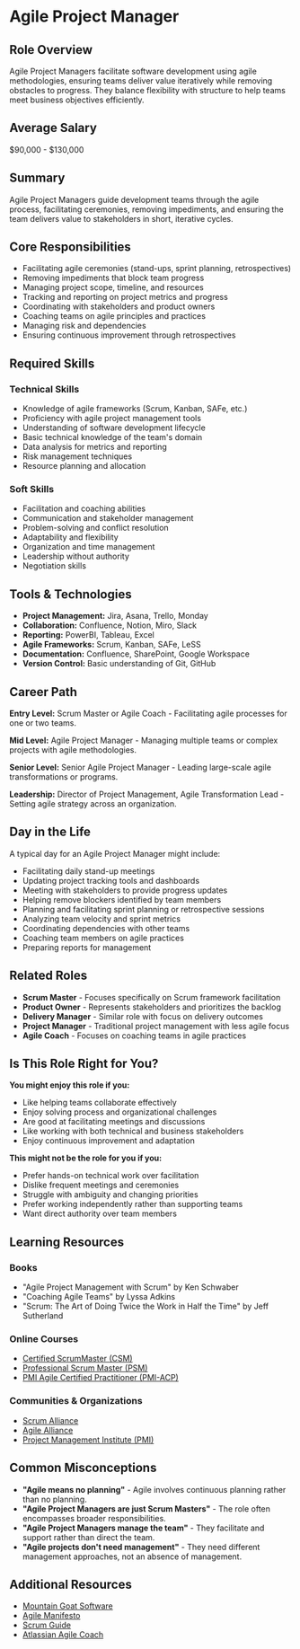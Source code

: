 # Agile Project Manager

## Role Overview

Agile Project Managers facilitate software development using agile methodologies, ensuring teams deliver value iteratively while removing obstacles to progress. They balance flexibility with structure to help teams meet business objectives efficiently.

## Average Salary

$90,000 - $130,000

## Summary

Agile Project Managers guide development teams through the agile process, facilitating ceremonies, removing impediments, and ensuring the team delivers value to stakeholders in short, iterative cycles.

## Core Responsibilities

- Facilitating agile ceremonies (stand-ups, sprint planning, retrospectives)
- Removing impediments that block team progress
- Managing project scope, timeline, and resources
- Tracking and reporting on project metrics and progress
- Coordinating with stakeholders and product owners
- Coaching teams on agile principles and practices
- Managing risk and dependencies
- Ensuring continuous improvement through retrospectives

## Required Skills

### Technical Skills

- Knowledge of agile frameworks (Scrum, Kanban, SAFe, etc.)
- Proficiency with agile project management tools
- Understanding of software development lifecycle
- Basic technical knowledge of the team's domain
- Data analysis for metrics and reporting
- Risk management techniques
- Resource planning and allocation

### Soft Skills

- Facilitation and coaching abilities
- Communication and stakeholder management
- Problem-solving and conflict resolution
- Adaptability and flexibility
- Organization and time management
- Leadership without authority
- Negotiation skills

## Tools & Technologies

- **Project Management:** Jira, Asana, Trello, Monday
- **Collaboration:** Confluence, Notion, Miro, Slack
- **Reporting:** PowerBI, Tableau, Excel
- **Agile Frameworks:** Scrum, Kanban, SAFe, LeSS
- **Documentation:** Confluence, SharePoint, Google Workspace
- **Version Control:** Basic understanding of Git, GitHub

## Career Path

**Entry Level:** Scrum Master or Agile Coach - Facilitating agile processes for one or two teams.

**Mid Level:** Agile Project Manager - Managing multiple teams or complex projects with agile methodologies.

**Senior Level:** Senior Agile Project Manager - Leading large-scale agile transformations or programs.

**Leadership:** Director of Project Management, Agile Transformation Lead - Setting agile strategy across an organization.

## Day in the Life

A typical day for an Agile Project Manager might include:

- Facilitating daily stand-up meetings
- Updating project tracking tools and dashboards
- Meeting with stakeholders to provide progress updates
- Helping remove blockers identified by team members
- Planning and facilitating sprint planning or retrospective sessions
- Analyzing team velocity and sprint metrics
- Coordinating dependencies with other teams
- Coaching team members on agile practices
- Preparing reports for management

## Related Roles

- **Scrum Master** - Focuses specifically on Scrum framework facilitation
- **Product Owner** - Represents stakeholders and prioritizes the backlog
- **Delivery Manager** - Similar role with focus on delivery outcomes
- **Project Manager** - Traditional project management with less agile focus
- **Agile Coach** - Focuses on coaching teams in agile practices

## Is This Role Right for You?

**You might enjoy this role if you:**

- Like helping teams collaborate effectively
- Enjoy solving process and organizational challenges
- Are good at facilitating meetings and discussions
- Like working with both technical and business stakeholders
- Enjoy continuous improvement and adaptation

**This might not be the role for you if you:**

- Prefer hands-on technical work over facilitation
- Dislike frequent meetings and ceremonies
- Struggle with ambiguity and changing priorities
- Prefer working independently rather than supporting teams
- Want direct authority over team members

## Learning Resources

### Books

- "Agile Project Management with Scrum" by Ken Schwaber
- "Coaching Agile Teams" by Lyssa Adkins
- "Scrum: The Art of Doing Twice the Work in Half the Time" by Jeff Sutherland

### Online Courses

- [Certified ScrumMaster (CSM)](https://www.scrumalliance.org/get-certified/scrum-master-track/certified-scrummaster)
- [Professional Scrum Master (PSM)](https://www.scrum.org/professional-scrum-certifications/professional-scrum-master-assessments)
- [PMI Agile Certified Practitioner (PMI-ACP)](https://www.pmi.org/certifications/agile-acp)

### Communities & Organizations

- [Scrum Alliance](https://www.scrumalliance.org/)
- [Agile Alliance](https://www.agilealliance.org/)
- [Project Management Institute (PMI)](https://www.pmi.org/)

## Common Misconceptions

- **"Agile means no planning"** - Agile involves continuous planning rather than no planning.
- **"Agile Project Managers are just Scrum Masters"** - The role often encompasses broader responsibilities.
- **"Agile Project Managers manage the team"** - They facilitate and support rather than direct the team.
- **"Agile projects don't need management"** - They need different management approaches, not an absence of management.

## Additional Resources

- [Mountain Goat Software](https://www.mountaingoatsoftware.com/blog)
- [Agile Manifesto](https://agilemanifesto.org/)
- [Scrum Guide](https://scrumguides.org/)
- [Atlassian Agile Coach](https://www.atlassian.com/agile)
